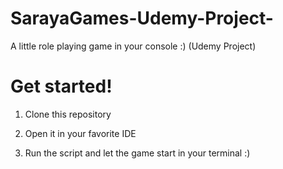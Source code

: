 # SarayaGames-Udemy-Project-
A little role playing game in your console :) (Udemy Project)

# Get started!

1. Clone this repository

2. Open it in your favorite IDE

3. Run the script and let the game start in your terminal :)
